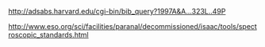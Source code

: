 http://adsabs.harvard.edu/cgi-bin/bib_query?1997A&A...323L..49P

http://www.eso.org/sci/facilities/paranal/decommissioned/isaac/tools/spectroscopic_standards.html
